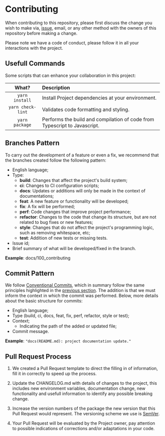 # Contributing

When contributing to this repository, please first discuss the change you wish to make via, [issue](https://github.com/padupe/action-generate-token-github-app/issues), email, or any other method with the owners of this
repository before making a change.

Please note we have a code of conduct, please follow it in all your interactions with the project.

## Usefull Commands

Some scripts that can enhance your collaboration in this project:

What? | Description
:--: | :--
`yarn install` |  Install Project dependencies at your environment.
`yarn check-lint` | Validates code formatting and styling.
`yarn package` | Performs the build and compilation of code from Typescript to Javascript.

## Branches Pattern

To carry out the development of a feature or even a fix, we recommend that the branches created follow the following pattern:

- English language;
- Type:
  - **build**: Changes that affect the project's build system;
  - **ci**: Changes to CI configuration scripts;
  - **docs**: Updates or additions will only be made in the context of documentations;
  - **feat**: A new feature or functionality will be developed;
  - **fix**: A fix will be performed;
  - **perf**: Code changes that improve project performance;
  - **refactor**: Changes to the code that change its structure, but are not related to bug fixes or new features;
  - **style**: Changes that do not affect the project's programming logic, such as removing whitespace, etc;
  - **test**: Addition of new tests or missing tests.
- Issue id;
- Brief summary of what will be developed/fixed in the branch.

**Example**: docs/100_contributing

## Commit Pattern

We follow [Conventional Commits](https://www.conventionalcommits.org/en/v1.0.0/), which in summary follow the same principles highlighted in the [previous section](#branches-pattern). The addition is that we must inform the context in which the commit was performed. Below, more details about the basic structure for commits:

- English language;
- Type (build, ci, docs, feat, fix, perf, refactor, style or test);
- Context;
  - Indicating the path of the added or updated file;
- Commit message.

**Example**: `"docs(README.md): project documentation update."`

## Pull Request Process

1. We created a Pull Request template to direct the filling in of information, fill it in correctly to speed up the process.

2. Update the CHANGELOG.md with details of changes to the project, this includes new environment variables, documentation change, new functionality and usefull information to identify any possible breaking change.

3. Increase the version numbers of the package the new version that this Pull Request would represent. The versioning scheme we use is [SemVer](http://semver.org/).

4. Your Pull Request will be evaluated by the Project owner, pay attention to possible indications of corrections and/or adaptations in your code.
